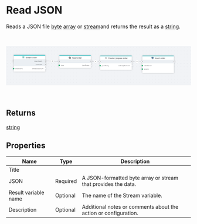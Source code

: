 # Read JSON

Reads a JSON file [byte](https://learn.microsoft.com/en-us/dotnet/api/system.byte) [array](https://learn.microsoft.com/en-us/dotnet/csharp/language-reference/builtin-types/arrays) or [stream](https://learn.microsoft.com/en-us/dotnet/api/system.io.stream)and returns the result as a [string](https://learn.microsoft.com/en-us/dotnet/api/system.string).

<br/>

![img](../../../../images/flow/json-read.png)

<br/>

## Returns

[string](https://learn.microsoft.com/en-us/dotnet/api/system.string)

## Properties

| Name                     | Type     | Description                 |
| ------------------------ | -------- | --------------------------- |
| Title                    |          |                             |
| JSON                     | Required | A JSON-formatted byte array or stream that provides the data. |
| Result variable name     | Optional | The name of the Stream variable.                             |
| Description              | Optional |  Additional notes or comments about the action or configuration. |
